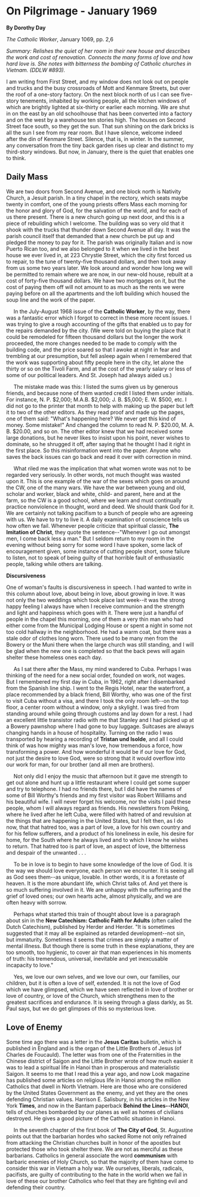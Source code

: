 On Pilgrimage - January 1969
============================

**By Dorothy Day**

*The Catholic Worker*, January 1069, pp. 2,6

*Summary: Relishes the quiet of her room in their new house and
describes the work and cost of renovation. Connects the many forms of
love and how hard love is. She notes with bitterness the bombing of
Catholic churches in Vietnam. (DDLW \#893).*

I am writing from First Street, and my window does not look out on
people and trucks and the busy crossroads of Mott and Kenmare Streets,
but over the roof of a one-story factory. On the next block north of us
I can see five-story tenements, inhabited by working people, all the
kitchen windows of which are brightly lighted at six-thirty or earlier
each morning. We are shut in on the east by an old schoolhouse that has
been converted into a factory and on the west by a warehouse ten stories
high. The houses on Second Street face south, so they get the sun. That
sun shining on the dark bricks is all the sun I see from my rear room.
But I have silence, welcome indeed after the din of Kenmare Street.
Silence, that is, in winter. In the summer, any conversation from the
tiny back garden rises up clear and distinct to my third-story windows.
But now, in January, there is the quiet that enables one to think.

Daily Mass
----------

We are two doors from Second Avenue, and one block north is Nativity
Church, a Jesuit parish. In a tiny chapel in the rectory, which seats
maybe twenty in comfort, one of the young priests offers Mass each
morning for the honor and glory of God, for the salvation of the world,
and for each of us there present. There is a new church going up next
door, and this is a piece of rebuilding which I welcome. The building
was so very old that it shook with the trucks that thunder down Second
Avenue all day. It was the parish council itself that demanded that a
new church be put up and pledged the money to pay for it. The parish was
originally Italian and is now Puerto Rican too, and we also belonged to
it when we lived in the best house we ever lived in, at 223 Chrystie
Street, which the city first forced us to repair, to the tune of
twenty-five thousand dollars, and then took away from us some two years
later. We look around and wonder how long we will be permitted to remain
where we are now, in our new-old house, rebuilt at a cost of forty-five
thousand dollars. We have two mortgages on it, but the cost of paying
them off will not amount to as much as the rents we were paying before
on all the apartments and the loft building which housed the soup line
and the work of the paper.

     In the July-August 1968 issue of the **Catholic Worker**, by the
way, there was a fantastic error which I forgot to correct in these more
recent issues. I was trying to give a rough accounting of the gifts that
enabled us to pay for the repairs demanded by the city. (We were told on
buying the place that it could be remodeled for fifteen thousand dollars
but the longer the work proceeded, the more changes needed to be made to
comply with the building code, and the price soared so that I awoke at
night in fear and trembling at our presumption, but fell asleep again
when I remembered that the work was supporting about fifty people here
in the city, let alone the thirty or so on the Tivoli Farm, and at the
cost of the yearly salary or less of some of our political leaders. And
St. Joseph had always aided us.)

     The mistake made was this: I listed the sums given us by generous
friends, and because none of them wanted credit I listed them under
initials. For instance, N. P. \$2,000; M.A.B. \$2,000; J. B. \$5,000; E.
W. \$500, etc. I did not go to the printer that month to help with
making up the paper but left it to two of the other editors. As they
read proof and made up the pages, one of them said: "What's happening
here? We never get this kind of money. Some mistake!" And changed the
column to read N. P. \$20.00, M. A. B. \$20.00, and so on. The other
editor knew that we had received some large donations, but he never
likes to insist upon his point, never wishes to dominate, so he shrugged
it off, after saying that he thought I had it right in the first place.
So this misinformation went into the paper. Anyone who saves the back
issues can go back and read it over with correction in mind.

     What riled me was the implication that what women wrote was not to
be regarded very seriously. In other words, not much thought was wasted
upon it. This is one example of the war of the sexes which goes on
around the CW, one of the many wars. We have the war between young and
old, scholar and worker, black and white, child- and parent, here and at
the farm, so the CW is a good school, where we learn and must
continually practice nonviolence in thought, word and deed. We should
thank God for it. We are certainly not talking pacifism to a bunch of
people who are agreeing with us. We have to try to live it. A daily
examination of conscience tells us how often we fail. Whenever people
criticize that spiritual classic, **The Imitation of Christ**, they
quote the sentence--"Whenever I go out amongst men, I come back less a
man." But I seldom return to my room in the evening without being sorry
for some word I have spoken, some lack of encouragement given, some
instance of cutting people short, some failure to listen, not to speak
of being guilty of that horrible fault of enthusiastic people, talking
while others are talking.

**Discursiveness**

One of woman's faults is discursiveness in speech. I had wanted to write
in this column about love, about being in love, about growing in love.
It was not only the two weddings which took place last week--it was the
strong happy feeling I always have when I receive communion and the
strength and light and happiness which goes with it. There were just a
handful of people in the chapel this morning, one of them a very thin
man who had either come from the Municipal Lodging House or spent a
night in some not too cold hallway in the neighborhood. He had a warm
coat, but there was a stale odor of clothes long worn. There used to be
many men from the Bowery or the Muni there when the large church was
still standing, and I will be glad when the new one is completed so that
the back pews will again shelter these homeless ones each day.

     As I sat there after the Mass, my mind wandered to Cuba. Perhaps I
was thinking of the need for a new social order, founded on work, not
wages. But I remembered my first day in Cuba, in 1962, right after I
disembarked from the Spanish line ship. I went to the Regis Hotel, near
the waterfront, a place recommended by a black friend, Bill Worthy, who
was one of the first to visit Cuba without a visa, and there I took the
only room left--on the top floor, a center room without a window, only a
skylight. I was tired from standing around while going through customs
and lay down for a rest. I had an excellent little transistor radio with
me that Stanley and I had picked up at a Bowery pawnshop where I had
gone to buy luggage. Suitcases are always changing hands in a house of
hospitality. Turning on the radio I was transported by hearing a
recording of **Tristan und Isolde**, and all I could think of was how
mighty was man's love, how tremendous a force, how transforming a power.
And how wonderful it would be if our love for God, not just the desire
to love God, were so strong that it would overflow into our work for
man, for our brother (and all men are brothers).

     Not only did I enjoy the music that afternoon but it gave me
strength to get out alone and hunt up a little restaurant where I could
get some supper and try to telephone. I had no friends there, but I did
have the names of some of Bill Worthy's friends and my first visitor was
Robert Williams and his beautiful wife. I will never forget his welcome,
nor the visits I paid these people, whom I will always regard as
friends. His newsletters from Peking, where he lived after he left Cuba,
were filled with hatred of and revulsion at the things that are
happening in the United States, but I felt then, as I do now, that that
hatred too, was a part of love, a love for his own country and for his
fellow sufferers, and a product of his loneliness in exile, his desire
for home, for the South where he always lived and to which I know he
wishes to return. That hatred too is part of love, an aspect of love,
the bitterness and despair of the unwanted . . .

     To be in love is to begin to have some knowledge of the love of
God. It is the way we should love everyone, each person we encounter. It
is seeing all as God sees them--as unique, lovable. In other words, it
is a foretaste of heaven. It is the more abundant life, which Christ
talks of. And yet there is so much suffering involved in it. We are
unhappy with the suffering and the grief of loved ones; our own hearts
ache, almost physically, and we are often heavy with sorrow.

     Perhaps what started this train of thought about love is a
paragraph about sin in the **New Catechism: Catholic Faith for Adults**
(often called the Dutch Catechism), published by Herder and Herder. "It
is sometimes suggested that it may all be explained as retarded
development--not sin, but immaturity. Sometimes it seems that crimes are
simply a matter of mental illness. But though there is some truth in
these explanations, they are too smooth, too hygienic, to cover air that
man experiences in his moments of truth: his tremendous, universal,
inevitable and yet inexcusable incapacity to love."

     Yes, we love our own selves, and we love our own, our families, our
children, but it is often a love of self, extended. It is not the love
of God which we have glimpsed, which we have seen reflected in love of
brother or love of country, or love of the Church, which strengthens men
to the greatest sacrifices and endurance. It is seeing through a glass
darkly, as St. Paul says, but we do get glimpses of this so mysterious
love.

Love of Enemy
-------------

Some time ago there was a letter in the **Jesus Caritas** bulletin,
which is published in England and is the organ of the Little Brothers of
Jesus (of Charles de Foucauld). The letter was from one of the
Fraternities in the Chinese district of Saigon and the Little Brother
wrote of how much easier it was to lead a spiritual life in Hanoi than
in prosperous and materialistic Saigon. It seems to me that I read this
a year ago, and now Look magazine has published some articles on
religious life in Hanoi among the million Catholics that dwell in North
Vietnam. Here are those who are considered by the United States
Government as the enemy, and yet they are the ones defending Christian
values. Harrison E. Salisbury, in his articles in the New York
**Times**, and now in the Bantam paperback **Behind the Lines--HANOI**,
tells of churches bombarded by our planes as well as homes of civilians
destroyed. He gives a good picture of the Catholic situation in Hanoi.

     In the seventh chapter of the first book of **The City of God**,
St. Augustine points out that the barbarian hordes who sacked Rome not
only refrained from attacking the Christian churches built in honor of
the apostles but protected those who took shelter there. We are not as
merciful as these barbarians. Catholics in general associate the word
**communism** with barbaric enemies of Holy Church, so that the majority
of them have come to consider this war in Vietnam a holy war. We
ourselves, liberals, radicals, pacifists, are guilty of contributing to
the hate in the world when we fail in love of these our brother
Catholics who feel that they are fighting evil and defending their
country.
